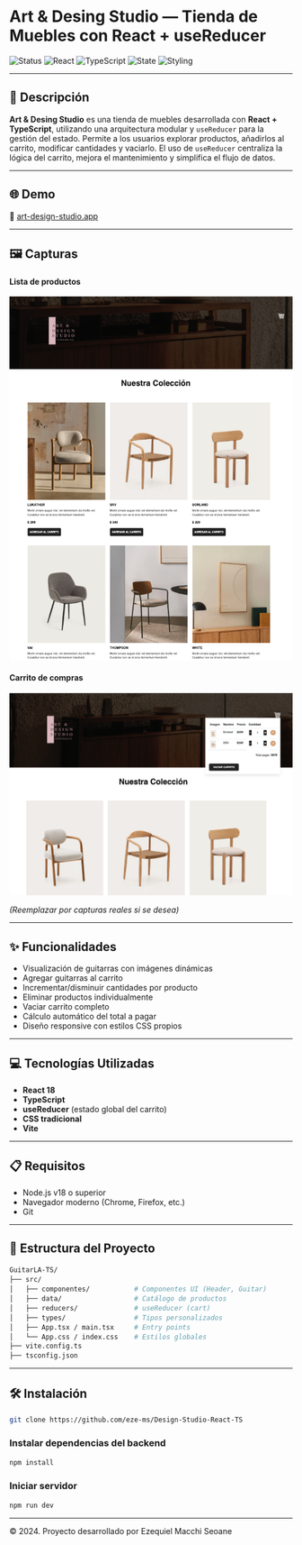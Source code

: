 # Art & Desing Studio — Tienda de Muebles con React + useReducer

![Status](https://img.shields.io/badge/status-live-success?style=flat-square)
![React](https://img.shields.io/badge/frontend-React-blue?style=flat-square)
![TypeScript](https://img.shields.io/badge/language-TypeScript-3178c6?style=flat-square)
![State](https://img.shields.io/badge/state-useReducer-lightgrey?style=flat-square)
![Styling](https://img.shields.io/badge/styling-CSS-blueviolet?style=flat-square)

---

## 📄 Descripción

**Art & Desing Studio** es una tienda de muebles desarrollada con **React + TypeScript**, utilizando una arquitectura modular y `useReducer` para la gestión del estado. Permite a los usuarios explorar productos, añadirlos al carrito, modificar cantidades y vaciarlo. El uso de `useReducer` centraliza la lógica del carrito, mejora el mantenimiento y simplifica el flujo de datos.



---

## 🌐 Demo

🔗 [art-design-studio.app](https://art-design-studio.netlify.app/)


---

## 🖼️ Capturas

#### Lista de productos
![Productos](./public/img/e-comerce.png)

#### Carrito de compras
![Carrito](./public/img/carrito-compra.png)

*(Reemplazar por capturas reales si se desea)*

---

## ✨ Funcionalidades

- Visualización de guitarras con imágenes dinámicas
- Agregar guitarras al carrito
- Incrementar/disminuir cantidades por producto
- Eliminar productos individualmente
- Vaciar carrito completo
- Cálculo automático del total a pagar
- Diseño responsive con estilos CSS propios

---

## 💻 Tecnologías Utilizadas

- **React 18**
- **TypeScript**
- **useReducer** (estado global del carrito)
- **CSS tradicional**
- **Vite**

---

## 📋 Requisitos

- Node.js v18 o superior
- Navegador moderno (Chrome, Firefox, etc.)
- Git

---

## 🧱 Estructura del Proyecto

```bash
GuitarLA-TS/
├── src/
│   ├── componentes/           # Componentes UI (Header, Guitar)
│   ├── data/                  # Catálogo de productos
│   ├── reducers/              # useReducer (cart)
│   ├── types/                 # Tipos personalizados
│   ├── App.tsx / main.tsx     # Entry points
│   └── App.css / index.css    # Estilos globales
├── vite.config.ts
├── tsconfig.json


```

---

## 🛠️ Instalación

```bash
git clone https://github.com/eze-ms/Design-Studio-React-TS

```

### Instalar dependencias del backend
```bash
npm install
```

### Iniciar servidor
```bash
npm run dev
```
---

© 2024. Proyecto desarrollado por Ezequiel Macchi Seoane